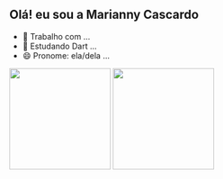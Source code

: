 ## Olá! eu sou a Marianny Cascardo

- 🔭 Trabalho com ...
- 🌱 Estudando Dart ...
- 😄 Pronome: ela/dela ...

<div>
  <a href-"https://github.com/Mariannycascardo">
  <img height="180em" src="https://github-readme-stats.vercel.app/api?username=Mariannycascardo&show_icons=true&theme=dracula&include_all_commits=true&count_private=true"L>
  <img height="180em" src="https://github-readme-stats.vercel.app/api/top-langs/?username=Mariannycascardo&langs_count=16&theme=dracula"L>
</div>
